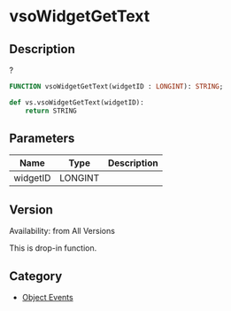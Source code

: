 # vsoWidgetGetText

## Description
?

```pascal
FUNCTION vsoWidgetGetText(widgetID : LONGINT): STRING;
```

```python
def vs.vsoWidgetGetText(widgetID):
    return STRING
```

## Parameters
|Name|Type|Description|
|---|---|---|
|widgetID|LONGINT|   |

## Version
Availability: from All Versions

This is drop-in function.

## Category
* [Object Events](../Categories/Object%20Events.md)
